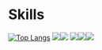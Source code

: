 
<!--
**rlawnahd/rlawnahd** is a ✨ _special_ ✨ repository because its `README.md` (this file) appears on your GitHub profile.

Here are some ideas to get you started:

- 🔭 I’m currently working on ...
- 🌱 I’m currently learning ...
- 👯 I’m looking to collaborate on ...
- 🤔 I’m looking for help with ...
- 💬 Ask me about ...
- 📫 How to reach me: ...
- 😄 Pronouns: ...
- ⚡ Fun fact: ...
-->
# Skills
[![Top Langs](https://github-readme-stats.vercel.app/api/top-langs/?username=rlawnahd)](https://github.com/rlawnahd/github-readme-stats)
<img src="https://img.shields.io/badge/javascript-F7DF1E?style=flat&logo=javascript&logoColor=black"><img src="https://img.shields.io/badge/typescript-3178C6?style=flat&logo=typescript&logoColor=white"/>
<img src="https://img.shields.io/badge/react-61DAFB?style=flat&logo=react&logoColor=black"><img src="https://img.shields.io/badge/Next.js-000000?style=flat&logo=Next.js&logoColor=white"/><img src="https://img.shields.io/badge/vite-646CFF?style=flat&logo=Vite&logoColor=white">

